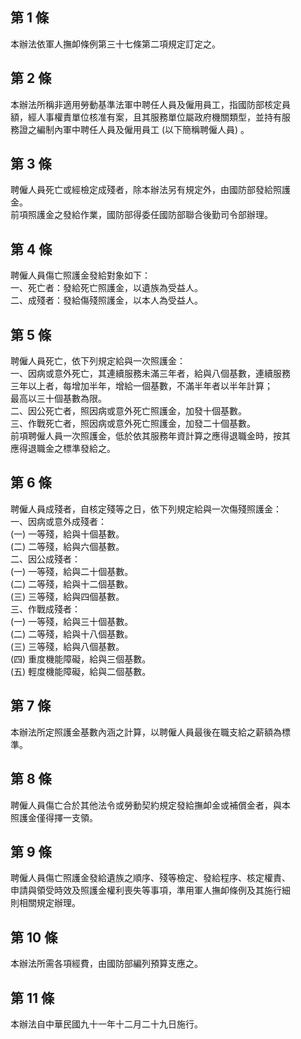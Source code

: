 第 1 條
-------
本辦法依軍人撫卹條例第三十七條第二項規定訂定之。

第 2 條
-------
本辦法所稱非適用勞動基準法軍中聘任人員及僱用員工，指國防部核定員  
額，經人事權責單位核准有案，且其服務單位屬政府機關類型，並持有服  
務證之編制內軍中聘任人員及僱用員工 (以下簡稱聘僱人員) 。

第 3 條
-------
聘僱人員死亡或經檢定成殘者，除本辦法另有規定外，由國防部發給照護  
金。  
前項照護金之發給作業，國防部得委任國防部聯合後勤司令部辦理。

第 4 條
-------
聘僱人員傷亡照護金發給對象如下：  
一、死亡者：發給死亡照護金，以遺族為受益人。  
二、成殘者：發給傷殘照護金，以本人為受益人。

第 5 條
-------
聘僱人員死亡，依下列規定給與一次照護金：  
一、因病或意外死亡，其連續服務未滿三年者，給與八個基數，連續服務  
    三年以上者，每增加半年，增給一個基數，不滿半年者以半年計算；  
    最高以三十個基數為限。  
二、因公死亡者，照因病或意外死亡照護金，加發十個基數。  
三、作戰死亡者，照因病或意外死亡照護金，加發二十個基數。  
前項聘僱人員一次照護金，低於依其服務年資計算之應得退職金時，按其  
應得退職金之標準發給之。

第 6 條
-------
聘僱人員成殘者，自核定殘等之日，依下列規定給與一次傷殘照護金：  
一、因病或意外成殘者：   
 (一) 一等殘，給與十個基數。  
 (二) 二等殘，給與六個基數。  
二、因公成殘者：  
 (一) 一等殘，給與二十個基數。  
 (二) 二等殘，給與十二個基數。  
 (三) 三等殘，給與四個基數。  
三、作戰成殘者：  
 (一) 一等殘，給與三十個基數。  
 (二) 二等殘，給與十八個基數。  
 (三) 三等殘，給與八個基數。  
 (四) 重度機能障礙，給與三個基數。  
 (五) 輕度機能障礙，給與二個基數。

第 7 條
-------
本辦法所定照護金基數內涵之計算，以聘僱人員最後在職支給之薪額為標  
準。

第 8 條
-------
聘僱人員傷亡合於其他法令或勞動契約規定發給撫卹金或補償金者，與本  
照護金僅得擇一支領。

第 9 條
-------
聘僱人員傷亡照護金發給遺族之順序、殘等檢定、發給程序、核定權責、  
申請與領受時效及照護金權利喪失等事項，準用軍人撫卹條例及其施行細  
則相關規定辦理。

第 10 條
--------
本辦法所需各項經費，由國防部編列預算支應之。

第 11 條
--------
本辦法自中華民國九十一年十二月二十九日施行。

